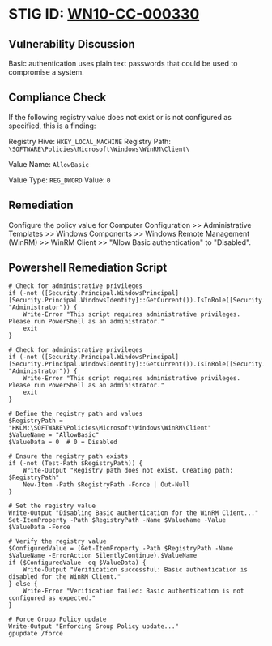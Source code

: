 # STIG ID: [WN10-CC-000330](https://stigaview.com/products/win10/v2r8/WN10-CC-000330/)

## Vulnerability Discussion
Basic authentication uses plain text passwords that could be used to compromise a system.

## Compliance Check
If the following registry value does not exist or is not configured as specified, this is a finding:

Registry Hive: `HKEY_LOCAL_MACHINE`
Registry Path: `\SOFTWARE\Policies\Microsoft\Windows\WinRM\Client\`

Value Name: `AllowBasic`

Value Type: `REG_DWORD`
Value: `0`

## Remediation
Configure the policy value for Computer Configuration >> Administrative Templates >> Windows Components >> Windows Remote Management (WinRM) >> WinRM Client >> "Allow Basic authentication" to "Disabled".

## Powershell Remediation Script
```
# Check for administrative privileges
if (-not ([Security.Principal.WindowsPrincipal] [Security.Principal.WindowsIdentity]::GetCurrent()).IsInRole([Security.Principal.WindowsBuiltInRole] "Administrator")) {
    Write-Error "This script requires administrative privileges. Please run PowerShell as an administrator."
    exit
}

# Check for administrative privileges
if (-not ([Security.Principal.WindowsPrincipal] [Security.Principal.WindowsIdentity]::GetCurrent()).IsInRole([Security.Principal.WindowsBuiltInRole] "Administrator")) {
    Write-Error "This script requires administrative privileges. Please run PowerShell as an administrator."
    exit
}

# Define the registry path and values
$RegistryPath = "HKLM:\SOFTWARE\Policies\Microsoft\Windows\WinRM\Client"
$ValueName = "AllowBasic"
$ValueData = 0  # 0 = Disabled

# Ensure the registry path exists
if (-not (Test-Path $RegistryPath)) {
    Write-Output "Registry path does not exist. Creating path: $RegistryPath"
    New-Item -Path $RegistryPath -Force | Out-Null
}

# Set the registry value
Write-Output "Disabling Basic authentication for the WinRM Client..."
Set-ItemProperty -Path $RegistryPath -Name $ValueName -Value $ValueData -Force

# Verify the registry value
$ConfiguredValue = (Get-ItemProperty -Path $RegistryPath -Name $ValueName -ErrorAction SilentlyContinue).$ValueName
if ($ConfiguredValue -eq $ValueData) {
    Write-Output "Verification successful: Basic authentication is disabled for the WinRM Client."
} else {
    Write-Error "Verification failed: Basic authentication is not configured as expected."
}

# Force Group Policy update
Write-Output "Enforcing Group Policy update..."
gpupdate /force
```

